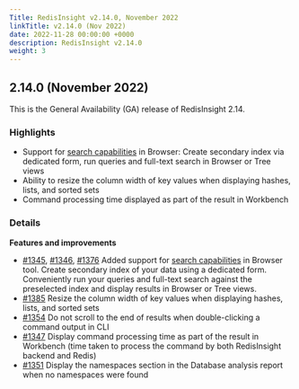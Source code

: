 ```yaml
---
Title: RedisInsight v2.14.0, November 2022
linkTitle: v2.14.0 (Nov 2022)
date: 2022-11-28 00:00:00 +0000
description: RedisInsight v2.14.0
weight: 3
---
```

## 2.14.0 (November 2022)
This is the General Availability (GA) release of RedisInsight 2.14.

### Highlights
- Support for [search capabilities](https://redis.io/docs/stack/search/) in Browser: Create secondary index via dedicated form, run queries and full-text search in Browser or Tree views
- Ability to resize the column width of key values when displaying hashes, lists, and sorted sets
- Command processing time displayed as part of the result in Workbench


### Details
**Features and improvements**
- [#1345](https://github.com/RedisInsight/RedisInsight/pull/1345), [#1346](https://github.com/RedisInsight/RedisInsight/pull/1346), [#1376](https://github.com/RedisInsight/RedisInsight/pull/1376) Added support for [search capabilities](https://redis.io/docs/stack/search/) in Browser tool. Create secondary index of your data using a dedicated form. Conveniently run your queries and full-text search against the preselected index and display results in Browser or Tree views. 
- [#1385](https://github.com/RedisInsight/RedisInsight/pull/1385) Resize the column width of key values when displaying hashes, lists, and sorted sets
- [#1354](https://github.com/RedisInsight/RedisInsight/pull/1407) Do not scroll to the end of results when double-clicking a command output in CLI
- [#1347](https://github.com/RedisInsight/RedisInsight/pull/1347) Display command processing time as part of the result in Workbench (time taken to process the command by both RedisInsight backend and Redis)
- [#1351](https://github.com/RedisInsight/RedisInsight/pull/1351) Display the namespaces section in the Database analysis report when no namespaces were found
